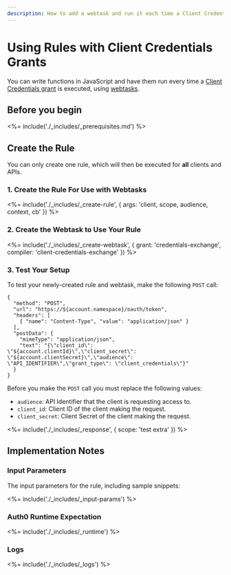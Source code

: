 ```yaml
---
description: How to add a webtask and run it each time a Client Credentials grant is executed.
---
```


# Using Rules with Client Credentials Grants

You can write functions in JavaScript and have them run every time a [Client Credentials grant](/api-auth/grant/client-credentials) is executed, using [webtasks](https://webtask.io/).

## Before you begin

<%= include('./_includes/_prerequisites.md') %>

## Create the Rule

You can only create one rule, which will then be executed for **all** clients and APIs.

### 1. Create the Rule For Use with Webtasks

<%= include('./_includes/_create-rule', {
	  args: 'client, scope, audience, context, cb'
}) %>

### 2. Create the Webtask to Use Your Rule

<%= include('./_includes/_create-webtask', {
	  grant: 'credentials-exchange',
		compiler: 'client-credentials-exchange'
}) %>

### 3. Test Your Setup

To test your newly-created rule and webtask, make the following `POST` call:

```har
{
  "method": "POST",
  "url": "https://${account.namespace}/oauth/token",
  "headers": [
    { "name": "Content-Type", "value": "application/json" }
  ],
  "postData": {
    "mimeType": "application/json",
    "text": "{\"client_id\": \"${account.clientId}\",\"client_secret\": \"${account.clientSecret}\",\"audience\": \"API_IDENTIFIER\",\"grant_type\": \"client_credentials\"}"
  }
}
```

Before you make the `POST` call you must replace the following values:
* `audience`: API Identifier that the client is requesting access to.
* `client_id`: Client ID of the client making the request.
* `client_secret`: Client Secret of the client making the request.

<%= include('./_includes/_response', {
	  scope: 'test extra'
}) %>

## Implementation Notes

### Input Parameters

The input parameters for the rule, including sample snippets:

<%= include('./_includes/_input-params') %>

### Auth0 Runtime Expectation

<%= include('./_includes/_runtime') %>

### Logs

<%= include('./_includes/_logs') %>
